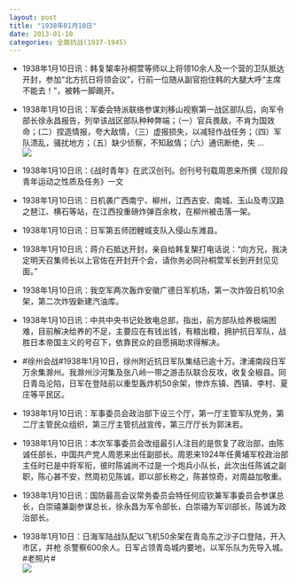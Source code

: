 ```yaml
---
layout: post
title: "1938年01月10日"
date: 2013-01-10
categories: 全面抗战(1937-1945)
---
```


<meta name="referrer" content="no-referrer" />

- 1938年1月10日讯：韩复榘率孙桐萱等师以上将领10余人及一个营的卫队抵达开封，参加“北方抗日将领会议”，行前一位随从副官抱住韩的大腿大呼“主席不能去！”，被韩一脚踢开。 

- 1938年1月10日讯：军委会特派联络参谋刘移山视察第一战区部队后，向军令部长徐永昌报告，列举该战区部队种种弊端；（一）官兵畏敌，不肯为国效命；(二）捏造情报，夸大敌情，（三）虚报损失，以减轻作战任务；（四）军队溃乱，骚扰地方；（五）缺少侦察，不知敌情；（六）通讯断绝，失 ...  <br/><img src="https://ww1.sinaimg.cn/large/aca367d8jw1e0oskobyxsj.jpg" />

- 1938年1月10日讯：《战时青年》在武汉创刊。创刊号刊载周恩来所撰《现阶段青年运动之性质及任务》一文 

- 1938年1月10日讯：日机袭广西南宁、柳州，江西吉安、南城、玉山及粤汉路之琶江、横石等站，在江西投重磅炸弹百余枚，在柳州被击落一架。 

- 1938年1月10日讯：日军第五师团鲤城支队入侵山东潍县。 

- 1938年1月10日讯：蒋介石抵达开封，亲自给韩复榘打电话说：“向方兄，我决定明天召集师长以上官佐在开封开个会，请你务必同孙桐萱军长到开封见见面。” 

- 1938年1月10日讯：我空军两次轰炸安徽广德日军机场，第一次炸毁日机10余架，第二次炸毁新建汽油库。 

- 1938年1月10日讯：中共中央书记处致电总部，指出，前方部队给养极端困难，目前解决给养的不足，主要应在有钱出钱，有粮出粮，拥护抗日军队，战胜日本帝国主义的号召下，依靠民众的自愿捐助求得解决。 

- #徐州会战#1938年1月10日，徐州附近抗日军队集结已逾十万。津浦南段日军万余集滁州。我滁州沙河集及张八岭一带之游击队联合反攻，收复全椒县。同日青岛沦陷，日军在登陆前以重型轰炸机50余架，惨炸东镇、西镇、李村、夏庄等平民区。 

- 1938年1月10日讯：军事委员会政治部下设三个厅，第一厅主管军队党务，第二厅主管民众组织，第三厅主管抗战宣传，第三厅厅长为郭沫若。 

- 1938年1月10日讯：本次军事委员会改组最引人注目的是恢复了政治部，由陈诚任部长，中国共产党人周恩来出任副部长。周恩来1924年任黄埔军校政治部主任时已是中将军衔，彼时陈诚尚不过是一个炮兵小队长，此次出任陈诚之副职，陈心甚不安，然周初见陈诚，即以部长称之，陈甚惊奇，对周益加敬重。 

- 1938年1月10日讯：国防最高会议常务委员会特任何应钦兼军事委员会参谋总长，白崇禧兼副参谋总长，徐永昌为军令部长，白崇禧为军训部长，陈诚为政治部长。 

- 1938年1月10日：日海军陆战队配以飞机50余架在青岛东之沙子口登陆，开入市区，并枪 杀警察600余人。日军占领青岛城内要地，以军乐队为先导入城。#老照片# <br/><img src="https://ww3.sinaimg.cn/large/aca367d8jw1e0o3etpeo8j.jpg" />

